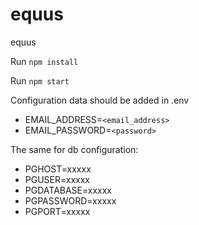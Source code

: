 # equus
equus

Run `npm install`

Run `npm start`

Configuration data should be added in .env

- EMAIL_ADDRESS=`<email_address>`
- EMAIL_PASSWORD=`<password>`

The same for db configuration:
- PGHOST=xxxxx
- PGUSER=xxxxx
- PGDATABASE=xxxxx
- PGPASSWORD=xxxxx
- PGPORT=xxxxx
